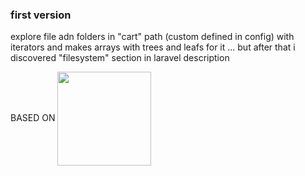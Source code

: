 
### first version

explore file adn folders in "cart" path (custom defined in config) with iterators and makes arrays with trees and leafs for it
... but after that i discovered "filesystem" section in laravel description

<p>
<label for = "image" style="text-align: center" >BASED ON</label>
<a href="https://laravel.com" target="_blank"><img name="image"  id="image" src="https://raw.githubusercontent.com/laravel/art/master/logo-lockup/5%20SVG/2%20CMYK/1%20Full%20Color/laravel-logolockup-cmyk-red.svg" style="vertical-align:middle" width=150"></a></p>



